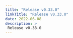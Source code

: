 ```yaml
---
title: "Release v0.33.0"
linkTitle: "Release v0.33.0"
date: 2022-06-08
description: >
 Release v0.33.0
---
```



